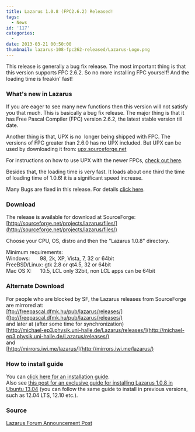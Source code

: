 ```yaml
---
title: Lazarus 1.0.8 (FPC2.6.2) Released!
tags:
  - News
id: '117'
categories:
  - 
date: 2013-03-21 00:50:00
thumbnail: lazarus-108-fpc262-released/Lazarus-Logo.png
---
```


This release is generally a bug fix release. The most important thing is that this version supports FPC 2.6.2. So no more installing FPC yourself! And the loading time is freakin' fast!
<!-- more -->
  
  

### What's new in Lazarus

If you are eager to see many new functions then this version will not satisfy you that much. This is basically a bug fix release. The major thing is that it has Free Pascal Compiler (FPC) version 2.6.2, the latest stable version till date.  
  
Another thing is that, UPX is no  longer being shipped with FPC. The versions of FPC greater than 2.6.0 has no UPX included. But UPX can be used by downloading it from: [upx.sourceforge.net](http://upx.sourceforge.net/)

For instructions on how to use UPX with the newer FPCs, [check out here](http://lazplanet.blogspot.com/2013/03/how-to-reduce-exe-file-size-of-your.html).  
  
Besides that, the loading time is very fast. It loads about one third the time of loading time of 1.0.6! it is a significant speed increase.  
  

Many Bugs are fixed in this release. For details [click here](http://wiki.lazarus.freepascal.org/User_Changes_2.6.2).

  

### Download

The release is available for download at SourceForge:  
[http://sourceforge.net/projects/lazarus/files/](http://sourceforge.net/projects/lazarus/files/)  
  
Choose your CPU, OS, distro and then the "Lazarus 1.0.8" directory.  
  
Minimum requirements:  
Windows:       98, 2k, XP, Vista, 7, 32 or 64bit  
FreeBSD/Linux: gtk 2.8 or qt4.5, 32 or 64bit  
Mac OS X:      10.5, LCL only 32bit, non LCL apps can be 64bit

  

### Alternate Download

For people who are blocked by SF, the Lazarus releases from SourceForge  
are mirrored at:  
[ftp://freepascal.dfmk.hu/pub/lazarus/releases/](ftp://freepascal.dfmk.hu/pub/lazarus/releases/)  
and later at (after some time for synchronization)  
[http://michael-ep3.physik.uni-halle.de/Lazarus/releases/](http://michael-ep3.physik.uni-halle.de/Lazarus/releases/)  
and  
[http://mirrors.iwi.me/lazarus/](http://mirrors.iwi.me/lazarus/)

### How to install guide

You can [click here for an installation guide](http://lazplanet.blogspot.com/2013/03/how-to-install-lazarus.html).  
Also see [this post for an exclusive guide for installing Lazarus 1.0.8 in Ubuntu 13.04](http://lazplanet.blogspot.com/2013/05/how-to-install-lazarus-108-on-ubuntu.html) (you can follow the same guide to install in previous versions, such as 12.04 LTS, 12.10 etc.).

### Source

[Lazarus Forum Announcement Post](http://www.lazarus.freepascal.org/index.php/topic,20297.0.html)